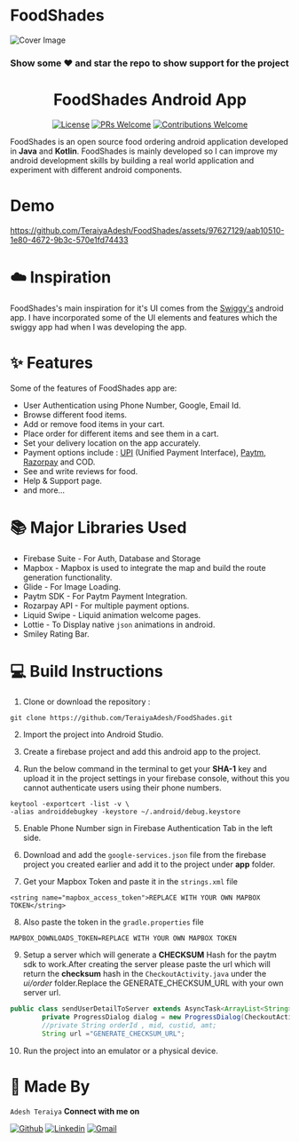 # FoodShades
![Cover Image](https://github.com/TeraiyaAdesh/FoodShades/assets/97627129/90fbbb68-e92f-4bd5-930d-9f1c5a97b3e0)
### Show some ❤️ and star the repo to show support for the project


<h1 align="center"> FoodShades Android App </h1>

<p align="center">
  <a href="LICENSE"><img alt="License" src="https://img.shields.io/badge/license-MIT-green"></a>
  <a href="https://github.com/TeraiyaAdesh/FoodShades/pulls"><img alt="PRs Welcome" src="https://img.shields.io/badge/PRs-welcome-brightgreen.svg?style=flat-square"></a>
  <a href="https://github.com/TeraiyaAdesh/FoodShades/pulls"><img alt="Contributions Welcome" src="https://img.shields.io/badge/contributions-welcome-brightgreen.svg?style=flat-square"></a>
</p>

FoodShades is an open source food ordering android application developed in **Java** and **Kotlin**. FoodShades is mainly developed so I can improve my android development skills by building a real world application and experiment with different android components.

# Demo
https://github.com/TeraiyaAdesh/FoodShades/assets/97627129/aab10510-1e80-4672-9b3c-570e1fd74433
# ☁️ Inspiration

FoodShades's main inspiration for it's UI comes from the <a href="https://play.google.com/store/apps/details?id=in.swiggy.android">Swiggy's</a> android app. I have incorporated some of the UI elements and features which the swiggy app had when I was developing the app.

# ✨ Features

Some of the features of FoodShades app are:

- User Authentication using Phone Number, Google, Email Id.
- Browse different food items.
- Add or remove food items in your cart.
- Place order for different items and see them in a cart.
- Set your delivery location on the app accurately.
- Payment options include : <a href="https://www.npci.org.in/what-we-do/upi/product-overview">UPI</a> (Unified Payment Interface), <a href="https://developer.paytm.com/docs/v1/android-sdk/">Paytm</a>, <a href="https://razorpay.com/docs/#home-payments">Razorpay</a> and COD.
- See and write reviews for food.
- Help & Support page.
- and more...

# 📚 Major Libraries Used

- Firebase Suite - For Auth, Database and Storage
- Mapbox - Mapbox is used to integrate the map and build the route generation functionality.
- Glide - For Image Loading.
- Paytm SDK - For Paytm Payment Integration.
- Rozarpay API - For multiple payment options.
- Liquid Swipe - Liquid animation welcome pages.
- Lottie - To Display native `json` animations in android.
- Smiley Rating Bar.

# 💻 Build Instructions

1. Clone or download the repository :

```shell
git clone https://github.com/TeraiyaAdesh/FoodShades.git
```

2. Import the project into Android Studio.

3. Create a firebase project and add this android app to the project.

4. Run the below command in the terminal to get your **SHA-1** key and upload it in the project settings in your firebase console, without this you cannot authenticate users using their phone numbers.

```shell
keytool -exportcert -list -v \
-alias androiddebugkey -keystore ~/.android/debug.keystore
```

5. Enable Phone Number sign in Firebase Authentication Tab in the left side.

6. Download and add the `google-services.json` file from the firebase project you created earlier and add it to the project under **app** folder.

7. Get your Mapbox Token and paste it in the `strings.xml` file

```
<string name="mapbox_access_token">REPLACE WITH YOUR OWN MAPBOX TOKEN</string>
```

8. Also paste the token in the `gradle.properties` file

```
MAPBOX_DOWNLOADS_TOKEN=REPLACE WITH YOUR OWN MAPBOX TOKEN
```

9. Setup a server which will generate a **CHECKSUM** Hash for the paytm sdk to work.After creating the server please paste the url which will return the **checksum** hash in the `CheckoutActivity.java` under the *ui/order* folder.Replace the GENERATE_CHECKSUM_URL with your own server url.

```java
public class sendUserDetailToServer extends AsyncTask<ArrayList<String>, Void, String> {
        private ProgressDialog dialog = new ProgressDialog(CheckoutActivity.this);
        //private String orderId , mid, custid, amt;
        String url ="GENERATE_CHECKSUM_URL";
```

10. Run the project into an emulator or a physical device.

# 👨 Made By

`Adesh Teraiya`
**Connect with me on**
</br>

[![Github](https://img.shields.io/badge/-Github-000?style=flat&logo=Github&logoColor=white)](https://github.com/TeraiyaAdesh)
[![Linkedin](https://img.shields.io/badge/-LinkedIn-blue?style=flat&logo=Linkedin&logoColor=white)](https://www.linkedin.com/in/teraiya-adesh-6632171a4/)
[![Gmail](https://img.shields.io/badge/-Gmail-c14438?style=flat&logo=Gmail&logoColor=white)](mailto:teraiyaadesh9497@gmail.com)









